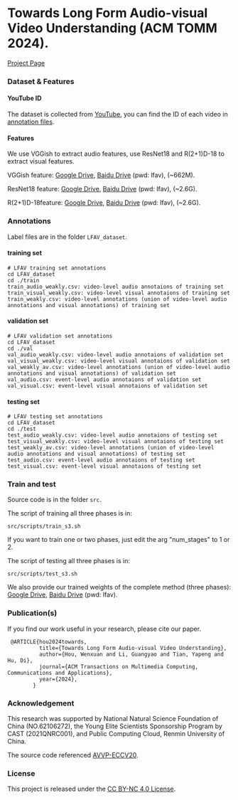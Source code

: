# Towards Long Form Audio-visual Video Understanding (ACM TOMM 2024). 

[Project Page](https://gewu-lab.github.io/LFAV/)

### Dataset & Features

#### YouTube ID

The dataset is collected from [YouTube](https://www.youtube.com/), you can find the ID of each video in [annotation files](https://github.com/GeWu-Lab/LFAV/tree/main/LFAV_dataset). 

#### Features

We use VGGish to extract audio features, use ResNet18 and R(2+1)D-18 to extract visual features.

VGGish feature: [Google Drive](https://drive.google.com/file/d/1bvTBotLHnPGIeIAkkgMWK7wcWjZ5xbfo/view), [Baidu Drive](https://pan.baidu.com/share/init?surl=nSdhEilGxGFs-7FOgsDoFw) (pwd: lfav), (~662M).

ResNet18 feature: [Google Drive](https://drive.google.com/file/d/14p4jgDo-tteeZPzRBbEq1982tT-uxviZ/view), [Baidu Drive](https://pan.baidu.com/s/1GAstblAMXbhlUj_8QD_ONg) (pwd: lfav), (~2.6G).

R(2+1)D-18feature: [Google Drive](https://drive.google.com/file/d/1FfLpS0PLPXNJ28SqqYLb_vBATlUWnDvK/view), [Baidu Drive](https://pan.baidu.com/share/init?surl=-jRD7MQ0RT0lAN5DP40syA) (pwd: lfav), (~2.6G).

### Annotations

Label files are in the folder  `LFAV_dataset`.

#### training set 

```
# LFAV training set annotations
cd LFAV_dataset
cd ./train
train_audio_weakly.csv: video-level audio annotaions of training set
train_visual_weakly.csv: video-level visual annotaions of training set
train_weakly.csv: video-level annotations (union of video-level audio annotations and visual annotations) of training set
```

#### validation set

```
# LFAV validation set annotations
cd LFAV_dataset
cd ./val
val_audio_weakly.csv: video-level audio annotaions of validation set
val_visual_weakly.csv: video-level visual annotaions of validation set
val_weakly_av.csv: video-level annotations (union of video-level audio annotations and visual annotations) of validation set
val_audio.csv: event-level audio annotaions of validation set
val_visual.csv: event-level visual annotaions of validation set
```

#### testing set

```
# LFAV testing set annotations
cd LFAV_dataset
cd ./test
test_audio_weakly.csv: video-level audio annotaions of testing set
test_visual_weakly.csv: video-level visual annotaions of testing set
test_weakly_av.csv: video-level annotations (union of video-level audio annotations and visual annotations) of testing set
test_audio.csv: event-level audio annotaions of testing set
test_visual.csv: event-level visual annotaions of testing set
```

### Train and test

Source code is in the folder  `src`.

The script of training all three phases is in:

```
src/scripts/train_s3.sh
```

If you want to train one or two phases, just edit the arg "num_stages" to 1 or 2.

The script of testing all three phases is in:

```
src/scripts/test_s3.sh
```

We also provide our trained weights of the complete method (three phases): [Google Drive](https://drive.google.com/file/d/10v-1WnUhHf-0ehH8yXJ0pSkGDYtKVdPy/view?usp=sharing),  [Baidu Drive](https://pan.baidu.com/s/1-wki3AfPAz3YnzNmGrC0wA?pwd=lfav) (pwd: lfav).

### Publication(s)

If you find our work useful in your research, please cite our paper.

```
 @ARTICLE{hou2024towards,
          title={Towards Long Form Audio-visual Video Understanding},
          author={Hou, Wenxuan and Li, Guangyao and Tian, Yapeng and Hu, Di},
          journal={ACM Transactions on Multimedia Computing, Communications and Applications},
          year={2024},
        }
```

### Acknowledgement

This research was supported by National Natural Science Foundation of China (NO.62106272), the Young Elite Scientists Sponsorship Program by CAST (2021QNRC001), and Public Computing Cloud, Renmin University of China.

The source code referenced [AVVP-ECCV20](https://github.com/YapengTian/AVVP-ECCV20).

### License

This project is released under the [CC BY-NC 4.0 License](https://creativecommons.org/licenses/by-nc/4.0/).
